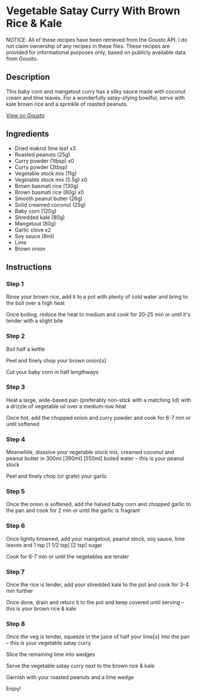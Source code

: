 # Vegetable Satay Curry With Brown Rice & Kale

NOTICE: All of these recipes have been retrieved from the Gousto API. I do not claim ownership of any recipes in these files. These recipes are provided for informational purposes only, based on publicly available data from Gousto.

## Description

This baby corn and mangetout curry has a silky sauce made with coconut cream and lime leaves. For a wonderfully satay-sfying bowlful, serve with kale brown rice and a sprinkle of roasted peanuts.

[View on Gousto](https://www.gousto.co.uk/recipes/cookbook/vegetable-satay-curry-with-kale-brown-rice)

## Ingredients

- Dried makrut lime leaf x3
- Roasted peanuts (25g)
- Curry powder (1tbsp) x0
- Curry powder (2tbsp)
- Vegetable stock mix (11g)
- Vegetable stock mix (5.5g) x0
- Brown basmati rice (130g)
- Brown basmati rice (80g) x0
- Smooth peanut butter (26g)
- Solid creamed coconut (25g)
- Baby corn (120g)
- Shredded kale (80g)
- Mangetout (80g)
- Garlic clove x2
- Soy sauce (8ml)
- Lime
- Brown onion

## Instructions


### Step 1

Rinse your brown rice, add it to a pot with plenty of cold water and bring to the boil over a high heat

Once boiling, reduce the heat to medium and cook for 20-25 min or until it's tender with a slight bite


### Step 2

Boil half a kettle

Peel and finely chop your brown onion[s]

Cut your baby corn in half lengthways


### Step 3

Heat a large, wide-based pan (preferably non-stick with a matching lid) with a drizzle of vegetable oil over a medium-low heat

Once hot, add the chopped onion and curry powder and cook for 6-7 min or until softened


### Step 4

Meanwhile, dissolve your vegetable stock mix, creamed coconut and peanut butter in 300ml <span class="text-purple">[390ml]</span> <span class="text-danger">[550ml]</span> boiled water – this is your peanut stock

Peel and finely chop (or grate) your garlic


### Step 5

Once the onion is softened, add the halved baby corn and chopped garlic to the pan and cook for 2 min or until the garlic is fragrant


### Step 6

Once lightly browned, add your mangetout, peanut stock, soy sauce, lime leaves and 1 tsp<span class="text-purple"> [1 1/2 tsp]</span><span class="text-danger"> [2 tsp]</span> sugar

Cook for 6-7 min or until the vegetables are tender


### Step 7

Once the rice is tender, add your shredded kale to the pot and cook for 3-4 min further

Once done, drain and return it to the pot and keep covered until serving – this is your brown rice & kale

### Step 8

Once the veg is tender, squeeze in the juice of half your lime[s] into the pan – this is your vegetable satay curry

Slice the remaining lime into wedges

Serve the vegetable satay curry next to the brown rice & kale

Garnish with your roasted peanuts and a lime wedge

Enjoy!

